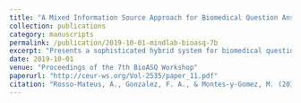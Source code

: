 ```yaml
---
title: "A Mixed Information Source Approach for Biomedical Question Answering: MindLab at BioASQ 7B"
collection: publications
category: manuscripts
permalink: /publication/2019-10-01-mindlab-bioasq-7b
excerpt: "Presents a sophisticated hybrid system for biomedical question answering, integrating textual corpora, structured knowledge bases, and ontologies to achieve high accuracy and relevance. The system leverages advanced retrieval mechanisms and semantic reasoning to process complex biomedical queries, setting a benchmark for the BioASQ 7B challenge."
date: 2019-10-01
venue: "Proceedings of the 7th BioASQ Workshop"
paperurl: "http://ceur-ws.org/Vol-2535/paper_11.pdf"
citation: "Rosso-Mateus, A., Gonzalez, F. A., & Montes-y-Gomez, M. (2019). 'A Mixed Information Source Approach for Biomedical Question Answering: MindLab at BioASQ 7B.' <i>Proceedings of the 7th BioASQ Workshop</i>."
---
```

